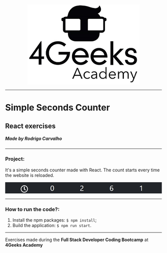 <p align="center">
  <img src="./src/img/4geeks.jpg">
</p>

------------

# Simple Seconds Counter

## React exercises

##### Made by Rodrigo Carvalho

------------

### Project:
 
It's a simple seconds counter made with React. The count starts every time the website is reloaded.

<p align="center">
  <img src="./src/img/counter.jpg">
</p>

------------

### How to run the code?:
1. Install the npm packages: `$ npm install`;
1. Build the application: `$ npm run start`.

------------

Exercises made during the **Full Stack Developer Coding Bootcamp** at **4Geeks Academy**